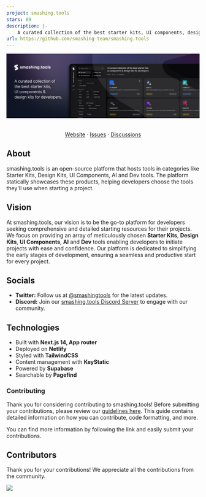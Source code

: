 ```yaml
---
project: smashing.tools
stars: 89
description: |-
    A curated collection of the best starter kits, UI components, design kits, AI & Dev tools.
url: https://github.com/smashing-team/smashing.tools
---
```


  <kbd>
    <a href="https://github.com/smashing-team/smashing.tools">
       <img src="https://raw.githubusercontent.com/smashing-team/smashing.tools/main/public/github-repo-promo.png" alt="Promo">
    </a>
  </kbd>
  <div>&nbsp;</div>

<p align="center">
    <a href="https://smashing.tools">Website</a>
    ·
    <a href="https://github.com/smashing-team/smashing.tools/issues">Issues</a>
    ·
    <a href="https://github.com/orgs/smashing-team/discussions">Discussions</a>
  </p>

## **About**

smashing.tools is an open-source platform that hosts tools in categories like Starter Kits, Design Kits, UI Components, AI and Dev tools. The platform statically showcases these products, helping developers choose the tools they'll use when starting a project.

## **Vision**

At smashing.tools, our vision is to be the go-to platform for developers seeking comprehensive and detailed starting resources for their projects. We focus on providing an array of meticulously chosen **Starter Kits**, **Design Kits**, **UI Components**, **AI** and **Dev** tools enabling developers to initiate projects with ease and confidence. Our platform is dedicated to simplifying the early stages of development, ensuring a seamless and productive start for every project.

## Socials

- **Twitter:** Follow us at [@smashingtools](https://twitter.com/smashingtools) for the latest updates.
- **Discord:** Join our [smashing.tools Discord Server](https://discord.gg/8ugeaKPrsU) to engage with our community.

## **Technologies**

- Built with **Next.js 14, App router**
- Deployed on **Netlify**
- Styled with **TailwindCSS**
- Content management with **KeyStatic**
- Powered by **Supabase**
- Searchable by **Pagefind**

### **Contributing**

Thank you for considering contributing to smashing.tools! Before submitting your contributions, please review our [guidelines here](https://github.com/smashing-team/smashing.tools/blob/main/CONTRIBUTING.md). This guide contains detailed information on how you can contribute, code formatting, and more.

You can find more information by following the link and easily submit your contributions.

## Contributors

Thank you for your contributions! We appreciate all the contributions from the community.

<a href="https://github.com/smashing-team/smashing.tools/graphs/contributors">
  <img src="https://contrib.rocks/image?repo=smashing-team/smashing.tools" />
</a>


